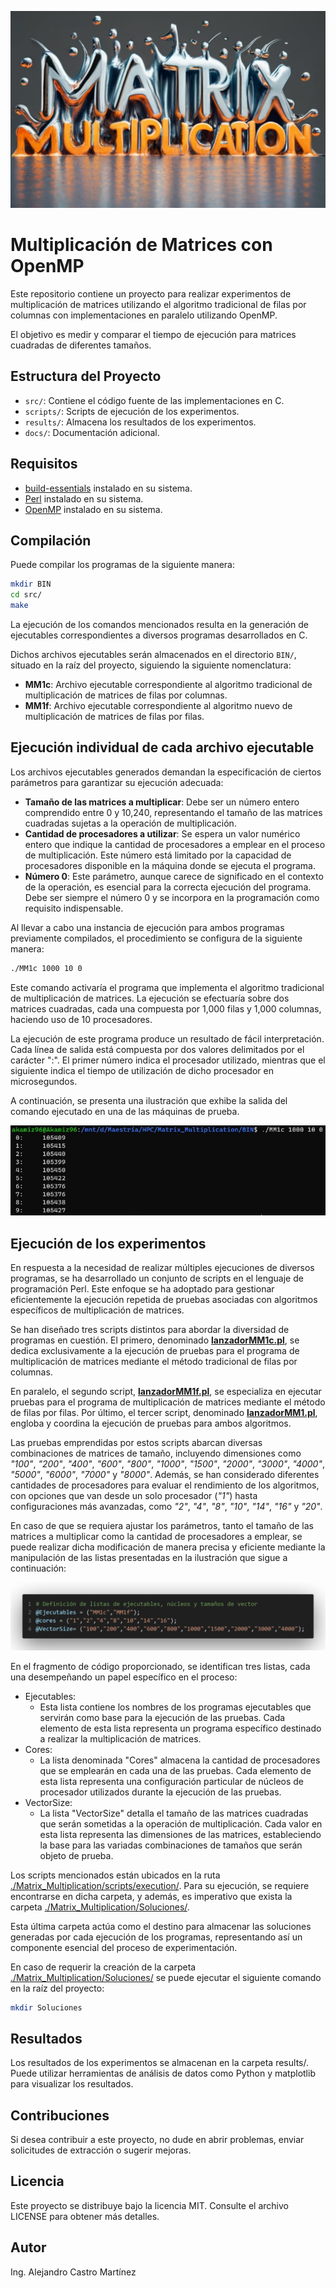 ![Matrix Multiplication Image](/images/matrix_multiplication.jpg)

# Multiplicación de Matrices con OpenMP

Este repositorio contiene un proyecto para realizar experimentos de multiplicación de matrices utilizando el algoritmo tradicional de filas por columnas con implementaciones en paralelo utilizando OpenMP. 

El objetivo es medir y comparar el tiempo de ejecución para matrices cuadradas de diferentes tamaños.

## Estructura del Proyecto

- `src/`: Contiene el código fuente de las implementaciones en C.
- `scripts/`: Scripts de ejecución de los experimentos.
- `results/`: Almacena los resultados de los experimentos.
- `docs/`: Documentación adicional.

## Requisitos

- [build-essentials]() instalado en su sistema.
- [Perl](https://www.perl.org/) instalado en su sistema.
- [OpenMP](https://www.openmp.org/) instalado en su sistema.

## Compilación

Puede compilar los programas de la siguiente manera:

```bash
mkdir BIN
cd src/
make
```

La ejecución de los comandos mencionados resulta en la generación de ejecutables correspondientes a diversos programas desarrollados en C. 

Dichos archivos ejecutables serán almacenados en el directorio `BIN/`, situado en la raíz del proyecto, siguiendo la siguiente nomenclatura: 

- **MM1c**: Archivo ejecutable correspondiente al algoritmo tradicional de multiplicación de matrices de filas por columnas. 
- **MM1f**: Archivo ejecutable correspondiente al algoritmo nuevo de multiplicación de matrices de filas por filas.


## Ejecución individual de cada archivo ejecutable

Los archivos ejecutables generados demandan la especificación de ciertos parámetros para garantizar su ejecución adecuada:

- **Tamaño de las matrices a multiplicar**: Debe ser un número entero comprendido entre 0 y 10,240, representando el tamaño de las matrices cuadradas sujetas a la operación de multiplicación.
- **Cantidad de procesadores a utilizar**: Se espera un valor numérico entero que indique la cantidad de procesadores a emplear en el proceso de multiplicación. Este número está limitado por la capacidad de procesadores disponible en la máquina donde se ejecuta el programa.
- **Número 0**: Este parámetro, aunque carece de significado en el contexto de la operación, es esencial para la correcta ejecución del programa. Debe ser siempre el número 0 y se incorpora en la programación como requisito indispensable.


Al llevar a cabo una instancia de ejecución para ambos programas previamente compilados, el procedimiento se configura de la siguiente manera:

```bash
./MM1c 1000 10 0
```

Este comando activaría el programa que implementa el algoritmo tradicional de multiplicación de matrices. La ejecución se efectuaría sobre dos matrices cuadradas, cada una compuesta por 1,000 filas y 1,000 columnas, haciendo uso de 10 procesadores. 

La ejecución de este programa produce un resultado de fácil interpretación. Cada línea de salida está compuesta por dos valores delimitados por el carácter ":". El primer número indica el procesador utilizado, mientras que el siguiente indica el tiempo de utilización de dicho procesador en microsegundos.

A continuación, se presenta una ilustración que exhibe la salida del comando ejecutado en una de las máquinas de prueba.

![Test Execution Image](/images/TestExecutionImage.jpg)


## Ejecución de los experimentos 

En respuesta a la necesidad de realizar múltiples ejecuciones de diversos programas, se ha desarrollado un conjunto de scripts en el lenguaje de programación Perl. Este enfoque se ha adoptado para gestionar eficientemente la ejecución repetida de pruebas asociadas con algoritmos específicos de multiplicación de matrices.

Se han diseñado tres scripts distintos para abordar la diversidad de programas en cuestión. El primero, denominado **[lanzadorMM1c.pl](./scripts/execution/lanzadorMM1c.pl)**, se dedica exclusivamente a la ejecución de pruebas para el programa de multiplicación de matrices mediante el método tradicional de filas por columnas.

En paralelo, el segundo script, **[lanzadorMM1f.pl](./scripts/execution/lanzadorMM1f.pl)**, se especializa en ejecutar pruebas para el programa de multiplicación de matrices mediante el método de filas por filas. Por último, el tercer script, denominado **[lanzadorMM1.pl](./scripts/execution/lanzadorMM1.pl)**, engloba y coordina la ejecución de pruebas para ambos algoritmos.

Las pruebas emprendidas por estos scripts abarcan diversas combinaciones de matrices de tamaño, incluyendo dimensiones como *"100"*, *"200"*, *"400"*, *"600"*, *"800"*, *"1000"*, *"1500"*, *"2000"*, *"3000"*, *"4000"*, *"5000"*, *"6000"*, *"7000"* y *"8000"*. Además, se han considerado diferentes cantidades de procesadores para evaluar el rendimiento de los algoritmos, con opciones que van desde un solo procesador (*"1"*) hasta configuraciones más avanzadas, como *"2"*, *"4"*, *"8"*, *"10"*, *"14"*, *"16"* y *"20"*. 

En caso de que se requiera ajustar los parámetros, tanto el tamaño de las matrices a multiplicar como la cantidad de procesadores a emplear, se puede realizar dicha modificación de manera precisa y eficiente mediante la manipulación de las listas presentadas en la ilustración que sigue a continuación:


![Code that can be modified in Perl](/images/code_perl_modify.png)

En el fragmento de código proporcionado, se identifican tres listas, cada una desempeñando un papel específico en el proceso:

- Ejecutables:
  - Esta lista contiene los nombres de los programas ejecutables que servirán como base para la ejecución de las pruebas. Cada elemento de esta lista representa un programa específico destinado a realizar la multiplicación de matrices.
- Cores:
  - La lista denominada "Cores" almacena la cantidad de procesadores que se emplearán en cada una de las pruebas. Cada elemento de esta lista representa una configuración particular de núcleos de procesador utilizados durante la ejecución de las pruebas.
- VectorSize:
  - La lista "VectorSize" detalla el tamaño de las matrices cuadradas que serán sometidas a la operación de multiplicación. Cada valor en esta lista representa las dimensiones de las matrices, estableciendo la base para las variadas combinaciones de tamaños que serán objeto de prueba. 

Los scripts mencionados están ubicados en la ruta [./Matrix_Multiplication/scripts/execution/](./scripts/execution/). Para su ejecución, se requiere encontrarse en dicha carpeta, y además, es imperativo que exista la carpeta [./Matrix_Multiplication/Soluciones/](./Soluciones/).

Esta última carpeta actúa como el destino para almacenar las soluciones generadas por cada ejecución de los programas, representando así un componente esencial del proceso de experimentación.

En caso de requerir la creación de la carpeta [./Matrix_Multiplication/Soluciones/](./Soluciones/) se puede ejecutar el siguiente comando en la raíz del proyecto: 

```bash
mkdir Soluciones
```

## Resultados

Los resultados de los experimentos se almacenan en la carpeta results/. Puede utilizar herramientas de análisis de datos como Python y matplotlib para visualizar los resultados.

## Contribuciones

Si desea contribuir a este proyecto, no dude en abrir problemas, enviar solicitudes de extracción o sugerir mejoras.

## Licencia

Este proyecto se distribuye bajo la licencia MIT. Consulte el archivo LICENSE para obtener más detalles.

## Autor 

Ing. Alejandro Castro Martínez 

